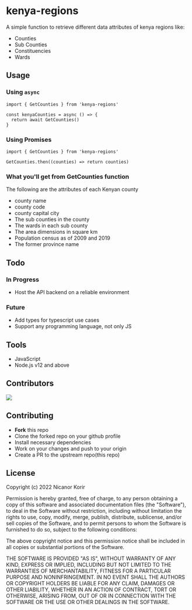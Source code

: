 # kenya-regions
A simple function to retrieve different data attributes of kenya regions like:
- Counties
- Sub Counties
- Constituencies
- Wards

## Usage 
### Using `async`
```
import { GetCounties } from 'kenya-regions'

const kenyaCounties = async () => {
  return await GetCounties()
}
```

### Using Promises
```
import { GetCounties } from 'kenya-regions'

GetCounties.then((counties) => return counties)
```

### What you'll get from GetCounties function
The following are the attributes of each Kenyan county
- county name
- county code
- county capital city
- The sub counties in the county
- The wards in each sub county
- The area dimensions in square km
- Population census as of 2009 and 2019
- The former province name

## Todo
### In Progress
- Host the API backend on a reliable environment

### Future
- Add types for typescript use cases
- Support any programming language, not only JS

## Tools
- JavaScript
- Node.js v12 and above

## Contributors
<a href="https://github.com/Nicanor008/kenya-regions/graphs/contributors">
  <img src="https://contrib.rocks/image?repo=nicanor008/kenya-regions" />
</a>

## Contributing
- **Fork** this repo
- Clone the forked repo on your github profile
- Install necessary dependencies
- Work on your changes and push to your origin
- Create a PR to the upstream repo(this repo)

## License
Copyright (c) 2022 Nicanor Korir

Permission is hereby granted, free of charge, to any person obtaining a copy
of this software and associated documentation files (the "Software"), to deal
in the Software without restriction, including without limitation the rights
to use, copy, modify, merge, publish, distribute, sublicense, and/or sell
copies of the Software, and to permit persons to whom the Software is
furnished to do so, subject to the following conditions:

The above copyright notice and this permission notice shall be included in all
copies or substantial portions of the Software.

THE SOFTWARE IS PROVIDED "AS IS", WITHOUT WARRANTY OF ANY KIND, EXPRESS OR
IMPLIED, INCLUDING BUT NOT LIMITED TO THE WARRANTIES OF MERCHANTABILITY,
FITNESS FOR A PARTICULAR PURPOSE AND NONINFRINGEMENT. IN NO EVENT SHALL THE
AUTHORS OR COPYRIGHT HOLDERS BE LIABLE FOR ANY CLAIM, DAMAGES OR OTHER
LIABILITY, WHETHER IN AN ACTION OF CONTRACT, TORT OR OTHERWISE, ARISING FROM,
OUT OF OR IN CONNECTION WITH THE SOFTWARE OR THE USE OR OTHER DEALINGS IN THE
SOFTWARE.
